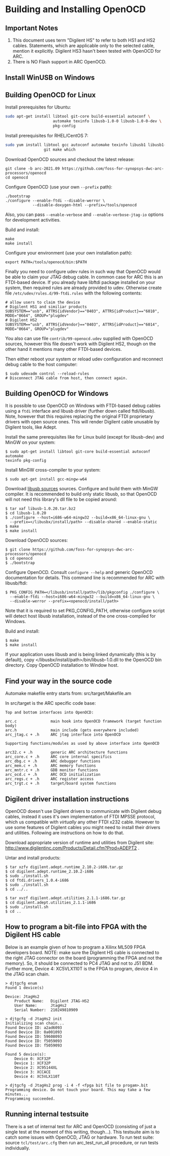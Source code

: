 # Building and Installing OpenOCD

## Important Notes

1. This document uses term "Digilent HS" to refer to both HS1 and HS2 cables.
   Statements, which are applicable only to the selected cable, mention it explicitly.
   Digilent HS3 hasn't been tested with OpenOCD for ARC.
2. There is NO Flash support in ARC OpenOCD.

## Install WinUSB on Windows

## Building OpenOCD for Linux

Install prerequisites for Ubuntu:

```bash
sudo apt-get install libtool git-core build-essential autoconf \
                     automake texinfo libusb-1.0-0 libusb-1.0-0-dev \
                     pkg-config
```

Install prerequisites for RHEL/CentOS 7:

```bash
sudo yum install libtool gcc autoconf automake texinfo libusb1 libusb1-devel \
                 git make which
```

Download OpenOCD sources and checkout the latest release:

    git clone -b arc-2021.09 https://github.com/foss-for-synopsys-dwc-arc-processors/openocd
    cd openocd

Configure OpenOCD (use your own `--prefix` path):

    ./bootstrap
    ./configure --enable-ftdi --disable-werror \
                --disable-doxygen-html --prefix=/tools/openocd

Also, you can pass `--enable-verbose` and `--enable-verbose-jtag-io` options for development activities.

Build and install:

    make
    make install

Configure your environment (use your own installation path):

    export PATH=/tools/openocd/bin:$PATH

Finally you need to configure udev rules in such way that OpenOCD would be able
to claim your JTAG debug cable. In common case for ARC this is an FTDI-based
device. If you already have libftdi package installed on your system, then
required rules are already provided to udev. Otherwise create file
`/etc/udev/rules.d/99-ftdi.rules` with the following contents:

    # allow users to claim the device
    # Digilent HS1 and similiar products
    SUBSYSTEM=="usb", ATTRS{idVendor}=="0403", ATTRS{idProduct}=="6010", MODE="0664", GROUP="plugdev"
    # Digilent HS2
    SUBSYSTEM=="usb", ATTRS{idVendor}=="0403", ATTRS{idProduct}=="6014", MODE="0664", GROUP="plugdev"

You also can use file `contrib/99-openocd.udev` supplied with OpenOCD sources,
however this file doesn't work with Digilent HS2, though on the other hand it
mentions many other FTDI-based devices.

Then either reboot your system or reload udev configuration and reconnect debug
cable to the host computer:

    $ sudo udevadm control --reload-rules
    # Disconnect JTAG cable from host, then connect again.

## Building OpenOCD for Windows

It is possible to use OpenOCD on Windows with FTDI-based debug cables using a
`ftdi` interface and libusb driver (further down called ftdi/libusb). Note,
however that this requires replacing the original FTDI proprietary drivers with
open source ones. This will render Digilent cable unusable by Digilent tools,
like Adept.

Install the same prerequisites like for Linux build (except for libusb-dev) and
MinGW on your system:

    $ sudo apt-get install libtool git-core build-essential autoconf automake
    texinfo pkg-config

Install MinGW cross-compiler to your system:

    $ sudo apt-get install gcc-mingw-w64

Download [libusb sources](http://libusb.info) sources. Configure and build them
with MinGW compiler. It is recommended to build only static libusb, so that
OpenOCD will not need this library's dll file to be copied around:

    $ tar xaf libusb-1.0.20.tar.bz2
    $ cd libusb-1.0.20
    $ ./configure --host=i686-w64-mingw32 --build=x86_64-linux-gnu \
      --prefix=</libusbx/install/path> --disable-shared --enable-static
    $ make
    $ make install

Download OpenOCD sources:

    $ git clone https://github.com/foss-for-synopsys-dwc-arc-processors/openocd
    $ cd openocd
    $ ./bootstrap

Configure OpenOCD. Consult `configure --help` and generic OpenOCD documentation
for details. This command line is recommended for ARC with libusb/ftdi:

    $ PKG_CONFIG_PATH=</libusb/install/path>/lib/pkgconfig ./configure \
      --enable-ftdi --host=i686-w64-mingw32 --build=x86_64-linux-gnu \
      --disable-werror --prefix=<openocd/install/path>

Note that it is required to set PKG_CONFIG_PATH, otherwise configure script
will detect host libusb installation, instead of the one cross-compiled for
Windows.

Build and install:

    $ make
    $ make install

If your application uses libusb and is being linked dynamically (this is by
default), copy </libusbx/install/path>/bin/libusb-1.0.dll to the OpenOCD bin
directory. Copy OpenOCD installation to Window host.

## Find your way in the source code

Automake makefile entry starts from: src/target/Makefile.am

In src/target is the ARC specific code base:

	Top and bottom interfaces into OpenOCD:

	arc.c				main hook into OpenOCD framework (target function body)
	arc.h				main include (gets everywhere included)
	arc_jtag.c + .h		ARC jtag interface into OpenOCD

	Supporting functions/modules as used by above interface into OpenOCD

	arc32.c + .h		generic ARC architecture functions
	arc_core.c + .h		ARC core internal specifics
	arc_dbg.c + .h		ARC debugger functions
	arc_mem.c + .h		ARC memory functions
	arc_mntr.c + .h		GDB monitor functions
	arc_ocd.c + .h		ARC OCD initialization
	arc_regs.c + .h		ARC register access
	arc_trgt.c + .h		target/board system functions


## Digilent driver installation instructions

OpenOCD doesn't use Digilent drivers to communicate with Digilent debug cables,
instead it uses it's own implementation of FTDI MPSSE protocol, which us
compatible with _virtually_ any other FTDI x232 cable. However to use some
features of Digilent cables you might need to install their drivers and
utilities. Following are instructions on how to do that.

Download appropriate version of runtime and utilities from Digilent site:
http://www.digilentinc.com/Products/Detail.cfm?Prod=ADEPT2 .

Untar and install products:

    $ tar xzfv digilent.adept.runtime_2.10.2-i686.tar.gz
    $ cd digilent.adept.runtime_2.10.2-i686
    $ sudo ./install.sh
    $ cd ftdi.drivers_1.0.4-i686
    $ sudo ./install.sh
    $ cd ../..

    $ tar xvzf digilent.adept.utilities_2.1.1-i686.tar.gz
    $ cd digilent.adept.utilities_2.1.1-i686
    $ sudo ./install.sh
    $ cd ..

## How to program a bit-file into FPGA with the Digilent HS cable

Below is an example given of how to program a Xilinx ML509 FPGA developers
board. NOTE: make sure the Digilent HS cable is connected to the right
JTAG connector on the board (programming the FPGA and not the memory).
So, it should be connected to PC4 JTAG and not to J51 BDM.
Further more, Device 4: XC5VLX110T is the FPGA to program, device 4 in the
JTAG scan chain.

    > djtgcfg enum
    Found 1 device(s)

    Device: JtagHs2
        Product Name:   Digilent JTAG-HS2
        User Name:      JtagHs2
        Serial Number:  210249810909

    > djtgcfg -d JtagHs2 init
    Initializing scan chain...
    Found Device ID: a2ad6093
    Found Device ID: 0a001093
    Found Device ID: 59608093
    Found Device ID: f5059093
    Found Device ID: f5059093

    Found 5 device(s):
        Device 0: XCF32P
        Device 1: XCF32P
        Device 2: XC95144XL
        Device 3: XCCACE
        Device 4: XC5VLX110T

    > djtgcfg -d JtagHs2 prog -i 4 -f <fpga bit file to progam>.bit
    Programming device. Do not touch your board. This may take a few minutes...
    Programming succeeded.

## Running internal testsuite

There is a set of internal test for ARC and OpenOCD (consisting of just a
single test at the moment of this writing, though...). This testsuite aim is to
catch some issues with OpenOCD, JTAG or hardware. To run test suite: source
`tcl/test/arc.cfg` then run arc_test_run_all procedure, or run tests
individually.
